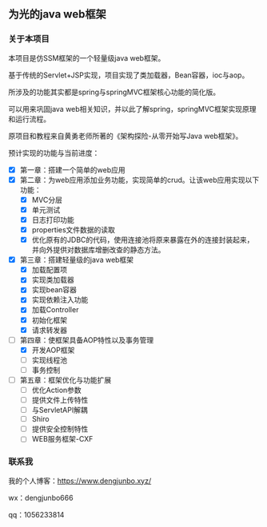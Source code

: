 ## 为光的java web框架

### 关于本项目

本项目是仿SSM框架的一个轻量级java web框架。

基于传统的Servlet+JSP实现，项目实现了类加载器，Bean容器，ioc与aop。

所涉及的功能其实都是spring与springMVC框架核心功能的简化版。

可以用来巩固java web相关知识，并以此了解spring，springMVC框架实现原理和运行流程。

原项目和教程来自黄勇老师所著的《架构探险-从零开始写Java web框架》。

预计实现的功能与当前进度：

- [x] 第一章：搭建一个简单的web应用
- [x] 第二章：为web应用添加业务功能，实现简单的crud。让该web应用实现以下功能：
  - [x] MVC分层
  - [x] 单元测试
  - [x] 日志打印功能
  - [x] properties文件数据的读取
  - [x] 优化原有的JDBC的代码，使用连接池将原来暴露在外的连接封装起来，并向外提供对数据库增删改查的静态方法。
- [x] 第三章：搭建轻量级的java web框架
  - [x] 加载配置项
  - [x] 实现类加载器
  - [x] 实现bean容器
  - [x] 实现依赖注入功能
  - [x] 加载Controller
  - [x] 初始化框架
  - [x] 请求转发器
- [ ] 第四章：使框架具备AOP特性以及事务管理
  - [x] 开发AOP框架
  - [ ] 实现线程池
  - [ ] 事务控制
- [ ] 第五章：框架优化与功能扩展
  - [ ] 优化Action参数
  - [ ] 提供文件上传特性
  - [ ] 与ServletAPI解耦
  - [ ] Shiro
  - [ ] 提供安全控制特性
  - [ ] WEB服务框架-CXF

### 联系我

我的个人博客：https://www.dengjunbo.xyz/

wx：dengjunbo666

qq：1056233814
